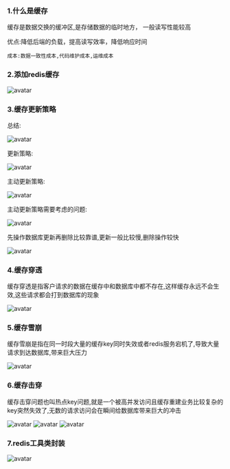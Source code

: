 ### 1.什么是缓存
缓存是数据交换的缓冲区,是存储数据的临时地方，
一般读写性能较高

优点:降低后端的负载，提高读写效率，降低响应时间

`成本:数据一致性成本,代码维护成本,运维成本`


### 2.添加redis缓存

![avatar](02.cache-redis-idea.jpg)


### 3.缓存更新策略
总结:

![avatar](01.cache-update-policy.jpg)



更新策略:

![avatar](03.cache-update-policy.jpg)



主动更新策略:

![avatar](04.cache-update-policy.jpg)


主动更新策略需要考虑的问题:

![avatar](05.cache-update-policy.jpg)


先操作数据库更新再删除比较靠谱,更新一般比较慢,删除操作较快

![avatar](06.cache-update-policy.jpg)


### 4.缓存穿透
缓存穿透是指客户请求的数据在缓存中和数据库中都不存在,这样缓存永远不会生效,这些请求都会打到数据库的现象

![avatar](07.cache-penetration.jpg)

### 5.缓存雪崩
缓存雪崩是指在同一时段大量的缓存key同时失效或者redis服务宕机了,导致大量请求到达数据库,带来巨大压力

![avatar](08.cache-avalanche.jpg)


### 6.缓存击穿
缓存击穿问题也叫热点key问题,就是一个被高并发访问且缓存重建业务比较复杂的key突然失效了,无数的请求访问会在瞬间给数据库带来巨大的冲击

![avatar](09.cache-breakdown.jpg)
![avatar](10.cache-breakdown.jpg)
![avatar](11.cache-breakdown.jpg)


### 7.redis工具类封装
![avatar](12.cache-utils.jpg)







